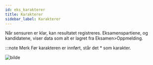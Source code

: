 ```yaml
---
id: eks_karakterer
title: Karakterer
sidebar_label: Karakterer
---
```

Når sensuren er klar, kan resultatet registreres. Eksamenspartiene, og kandidatene, viser data som alt er lagret fra Eksamen>Oppmelding.

:::note Merk
Før karakteren er innført, står det * som karakter.

![bilde](https://user-images.githubusercontent.com/80097133/137895240-dd6a902b-aa68-435d-a4b1-8fdbcffe2f51.png)
